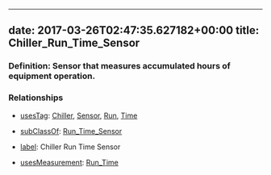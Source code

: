 
---
date: 2017-03-26T02:47:35.627182+00:00
title: Chiller_Run_Time_Sensor
---
### Definition: Sensor that measures accumulated hours of equipment operation.

### Relationships

* [usesTag](https://brickschema.org/schema/1.0/BrickFrame#usesTag): [Chiller](https://brickschema.org/schema/1.0/BrickTag#Chiller), [Sensor](https://brickschema.org/schema/1.0/BrickTag#Sensor), [Run](https://brickschema.org/schema/1.0/BrickTag#Run), [Time](https://brickschema.org/schema/1.0/BrickTag#Time)

* [subClassOf](http://www.w3.org/2000/01/rdf-schema#subClassOf): [Run_Time_Sensor](https://brickschema.org/schema/1.0/Brick#Run_Time_Sensor)

* [label](http://www.w3.org/2000/01/rdf-schema#label): Chiller Run Time Sensor

* [usesMeasurement](https://brickschema.org/schema/1.0/BrickFrame#usesMeasurement): [Run_Time](https://brickschema.org/schema/1.0/Brick#Run_Time)
